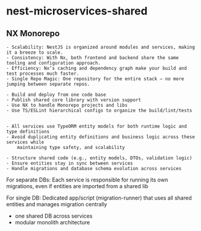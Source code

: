 # nest-microservices-shared



## NX Monorepo

```text
- Scalability: NestJS is organized around modules and services, making it a breeze to scale.
- Consistency: With Nx, both frontend and backend share the same tooling and configuration approach.
- Efficiency: Nx’s caching and dependency graph make your build and test processes much faster.
- Single Repo Magic: One repository for the entire stack — no more jumping between separate repos.
```

```text
- Build and deploy from one code base
- Publish shared core library with version support
- Use NX to handle Monorepo projects and libs
- Use TS/ESLint hierarchical configs to organize the build/lint/tests


- All services use TypeORM entity models for both runtime logic and type definitions
- Avoid duplicating entity definitions and business logic across these services while
    maintaining type safety, and scalability

- Structure shared code (e.g., entity models, DTOs, validation logic)
- Ensure entities stay in sync between services
- Handle migrations and database schema evolution across services
```

For separate DBs:
Each service is responsible for running its own migrations, even if entities are imported from a shared lib

For single DB:
Dedicated app/script (migration-runner) that uses all shared entities and manages migration centrally
- one shared DB across services
- modular monolith architecture
